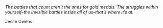 <i>The battles that count aren’t the ones for gold medals. The struggles within yourself–the invisible battles inside all of us–that’s where it’s at.</i>

Jesse Owens